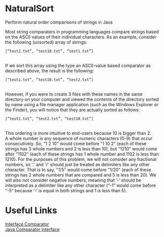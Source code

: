 # NaturalSort
Perform natural order comparisons of strings in Java

Most string comparators in programming languages compare strings based on the ASCII values of their individual characters. As an example, consider the following (unsorted) array of strings: <br>

``
[“test2.txt”, “test10.txt”, “test1.txt”] 
``

<br>
If we sort this array using the type an ASCII-value based comparator as described above, the result is the following:<br>

``
[“test1.txt”, “test10.txt”, “test2.txt”] 
``

<br>
However, if you were to create 3 files with these names in the same directory on your computer and viewed the contents of the directory sorted by name using a file manager application (such as the Windows Explorer or the Finder), you will notice that they are actually sorted as follows: <br>

``
[“test1.txt”, “test2.txt”, “test10.txt”]
``

<br>
This ordering is more intuitive to end-users because 10 is bigger than 2. <br>
A whole number is any sequence of numeric characters (0-9) that occur consecutively. So, "1 2 10" would come before "1 10 2" (each of these strings has 3 whole numbers and 2 is less than 10), but "1210" would come after "1102" (each of these strings has 1 whole number and 1102 is less than 1210). For the purposes of this problem, we will not consider any fractional numbers, so '.' and '/' should just be treated as delimiters like any other character. That is to say, "1/5" would come before "1/20" (each of these strings has 2 whole numbers that are compared and 5 is less than 20). We will also not consider negative numbers, meaning that ‘-‘ should be interpreted as a delimiter like any other character (“-1” would come before “-5” because ‘-‘ is equal in both strings and 1 is less than 5).

# Useful Links

[Interface Comparator](https://docs.oracle.com/javase/7/docs/api/java/util/Comparator.html) <br>
[Java Comparator interface](https://www.javatpoint.com/Comparator-interface-in-collection-framework)
